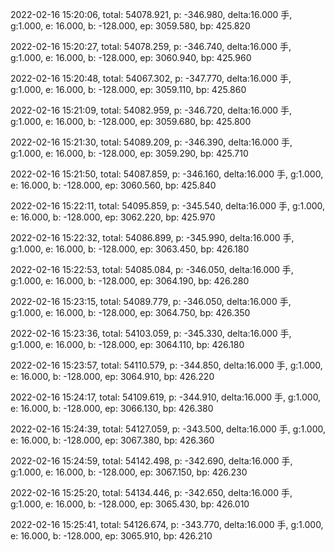 2022-02-16 15:20:06, total: 54078.921, p: -346.980, delta:16.000 手, g:1.000, e: 16.000, b: -128.000, ep: 3059.580, bp: 425.820

2022-02-16 15:20:27, total: 54078.259, p: -346.740, delta:16.000 手, g:1.000, e: 16.000, b: -128.000, ep: 3060.940, bp: 425.960

2022-02-16 15:20:48, total: 54067.302, p: -347.770, delta:16.000 手, g:1.000, e: 16.000, b: -128.000, ep: 3059.110, bp: 425.860

2022-02-16 15:21:09, total: 54082.959, p: -346.720, delta:16.000 手, g:1.000, e: 16.000, b: -128.000, ep: 3059.680, bp: 425.800

2022-02-16 15:21:30, total: 54089.209, p: -346.390, delta:16.000 手, g:1.000, e: 16.000, b: -128.000, ep: 3059.290, bp: 425.710

2022-02-16 15:21:50, total: 54087.859, p: -346.160, delta:16.000 手, g:1.000, e: 16.000, b: -128.000, ep: 3060.560, bp: 425.840

2022-02-16 15:22:11, total: 54095.859, p: -345.540, delta:16.000 手, g:1.000, e: 16.000, b: -128.000, ep: 3062.220, bp: 425.970

2022-02-16 15:22:32, total: 54086.899, p: -345.990, delta:16.000 手, g:1.000, e: 16.000, b: -128.000, ep: 3063.450, bp: 426.180

2022-02-16 15:22:53, total: 54085.084, p: -346.050, delta:16.000 手, g:1.000, e: 16.000, b: -128.000, ep: 3064.190, bp: 426.280

2022-02-16 15:23:15, total: 54089.779, p: -346.050, delta:16.000 手, g:1.000, e: 16.000, b: -128.000, ep: 3064.750, bp: 426.350

2022-02-16 15:23:36, total: 54103.059, p: -345.330, delta:16.000 手, g:1.000, e: 16.000, b: -128.000, ep: 3064.110, bp: 426.180

2022-02-16 15:23:57, total: 54110.579, p: -344.850, delta:16.000 手, g:1.000, e: 16.000, b: -128.000, ep: 3064.910, bp: 426.220

2022-02-16 15:24:17, total: 54109.619, p: -344.910, delta:16.000 手, g:1.000, e: 16.000, b: -128.000, ep: 3066.130, bp: 426.380

2022-02-16 15:24:39, total: 54127.059, p: -343.500, delta:16.000 手, g:1.000, e: 16.000, b: -128.000, ep: 3067.380, bp: 426.360

2022-02-16 15:24:59, total: 54142.498, p: -342.690, delta:16.000 手, g:1.000, e: 16.000, b: -128.000, ep: 3067.150, bp: 426.230

2022-02-16 15:25:20, total: 54134.446, p: -342.650, delta:16.000 手, g:1.000, e: 16.000, b: -128.000, ep: 3065.430, bp: 426.010

2022-02-16 15:25:41, total: 54126.674, p: -343.770, delta:16.000 手, g:1.000, e: 16.000, b: -128.000, ep: 3065.910, bp: 426.210